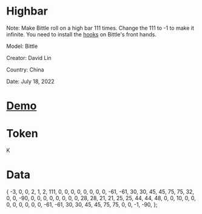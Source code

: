 # Highbar
Note: Make Bittle roll on a high bar 111 times. Change the 111 to -1 to make it infinite. You need to install the [hooks](https://github.com/PetoiCamp/NonCodeFiles/tree/master/stl/BittleHighbarHooks) on Bittle's front hands. 

Model: Bittle

Creator: David Lin

Country: China

Date: July 18, 2022

# [Demo](https://youtu.be/kam61UxwSVc)

# Token
K

# Data

{
  -3,   0,   0,   2,
   1,   2, 111,
   0,   0,   0,   0,   0,   0,   0,   0, -61, -61,  30,  30,  45,  45,  75,  75,  32,   0,   0, -90,
   0,   0,   0,   0,   0,   0,   0,   0,  28,  28,  21,  21,  25,  25,  44,  44,  48,   0,   0,  10,
   0,   0,   0,   0,   0,   0,   0,   0, -61, -61,  30,  30,  45,  45,  75,  75,   0,   0,  -1, -90,
};

